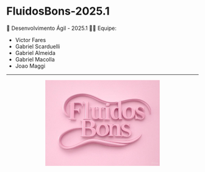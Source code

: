 # **FluidosBons-2025.1**

📅 Desenvolvimento Ágil - 2025.1
👨‍💻 Equipe:
- Victor Fares  
- Gabriel Scarduelli  
- Gabriel Almeida  
- Gabriel Macolla  
- Joao Maggi  

---

<p align="center">
  <img src="Prototipação/image.jpg" alt="Logo" width="300"/>
</p>
